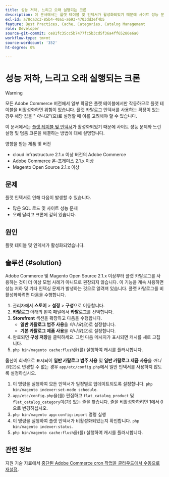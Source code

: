 ```yaml
---
title: 성능 저하, 느리고 오래 실행되는 크론
description: 이 문서에서는 플랫 테이블 및 인덱서가 활성화되었기 때문에 사이트 성능 문제와 느린 실행 및 멈춤 크론을 해결하는 방법에 대해 설명합니다.
exl-id: a78ca3c3-85b4-40a1-a693-4703dd3ef4b5
feature: Best Practices, Cache, Categories, Catalog Management
role: Developer
source-git-commit: ce81fc35cc5b7477fc5b3cd5f36a4ff65280e6a0
workflow-type: tm+mt
source-wordcount: '352'
ht-degree: 0%

---
```


# 성능 저하, 느리고 오래 실행되는 크론

>[!WARNING]
>
>모든 Adobe Commerce 버전에서 일부 확장은 플랫 테이블에서만 작동하므로 플랫 테이블을 비활성화하면 위험이 있습니다. 플랫 카탈로그 인덱서를 사용하는 확장이 있는 경우 해당 값을 &quot; *아니요*&quot;(으)로 설정할 때 이를 고려해야 할 수 있습니다.

이 문서에서는 [플랫 테이블 및 인덱서](https://docs.magento.com/m2/ce/user_guide/catalog/catalog-flat.html)가 활성화되었기 때문에 사이트 성능 문제와 느린 실행 및 멈춤 크론을 해결하는 방법에 대해 설명합니다.

영향을 받는 제품 및 버전

* cloud infrastructure 2.1.x 이상 버전의 Adobe Commerce
* Adobe Commerce 온-프레미스 2.1.x 이상
* Magento Open Source 2.1.x 이상

## 문제

플랫 인덱서로 인해 다음이 발생할 수 있습니다.

* 많은 SQL 로드 및 사이트 성능 문제
* 오래 달리고 크론에 갇혀 있습니다.

## 원인

플랫 테이블 및 인덱서가 활성화되었습니다.

## 솔루션 {#solution}

Adobe Commerce 및 Magento Open Source 2.1.x 이상부터 플랫 카탈로그를 사용하는 것이 더 이상 모범 사례가 아니므로 권장되지 않습니다. 이 기능을 계속 사용하면 성능 저하 및 기타 인덱싱 문제가 발생하는 것으로 알려져 있습니다. 플랫 카탈로그를 비활성화하려면 다음을 수행합니다.

1. 관리자에서 **스토어** > **설정** > **구성**&#x200B;으로 이동합니다.
1. **카탈로그** 아래의 왼쪽 패널에서 **카탈로그**&#x200B;를 선택합니다.
1. **Storefront** 섹션을 확장하고 다음을 수행합니다.
   * **일반 카탈로그 범주 사용**&#x200B;을 *아니요*(으)로 설정합니다.
   * **기본 카탈로그 제품 사용**&#x200B;을 *아니요*(으)로 설정합니다.
1. 완료되면 **구성 저장**&#x200B;을 클릭하세요. 그런 다음 메시지가 표시되면 캐시를 새로 고칩니다.
1. `php bin/magento cache:flush`을(를) 실행하여 캐시를 플러시합니다.

옵션이 회색으로 표시되어 **일반 카탈로그 범주 사용** 및 **일반 카탈로그 제품 사용**&#x200B;을 *아니요*(으)로 변경할 수 없는 경우 `app/etc/config.php`에서 일반 인덱서를 사용하지 않도록 설정하십시오.

1. 이 명령을 실행하여 모든 인덱서가 일정별로 업데이트되도록 설정합니다. `php bin/magento indexer:set-mode schedule`.
1. `app/etc/config.php`을(를) 편집하고 `flat_catalog_product` 및 `flat_catalog_category`이(가) 있는 줄을 찾습니다. 줄을 비활성화하려면 1에서 0으로 변경하십시오.
1. `php bin/magento app:config:import` 명령 실행
1. 이 명령을 실행하여 플랫 인덱서가 비활성화되었는지 확인합니다. `php        bin/magento indexer:status`.
1. `php bin/magento cache:flush`을(를) 실행하여 캐시를 플러시합니다.

## 관련 정보

지원 기술 자료에서 [중단된 Adobe Commerce cron 작업을 클라우드에서 수동으로 재설정](/help/how-to/general/reset-stuck-magento-cron-jobs-manually-on-cloud.md).
